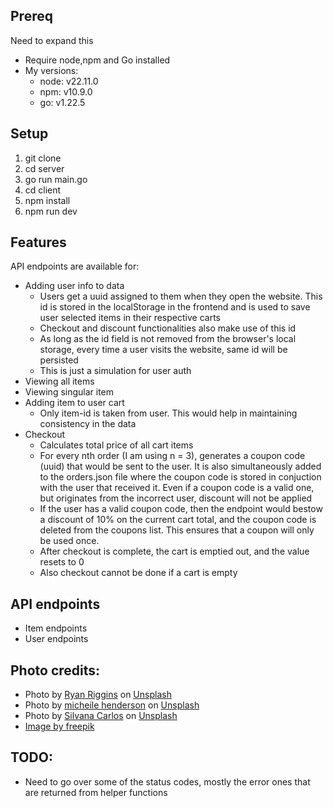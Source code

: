 ## Prereq
Need to expand this
- Require node,npm and Go installed
- My versions:
  - node: v22.11.0
  - npm: v10.9.0
  - go: v1.22.5

## Setup
1. git clone
2. cd server
3. go run main.go
4. cd client
5. npm install
6. npm run dev

## Features
API endpoints are available for:
- Adding user info to data
  - Users get a uuid assigned to them when they open the website. This id is stored in the localStorage in the frontend and is used to save user selected items in their respective carts
  - Checkout and discount functionalities also make use of this id
  - As long as the id field is not removed from the browser's local storage, every time a user visits the website, same id will be persisted
  - This is just a simulation for user auth
- Viewing all items
- Viewing singular item
- Adding item to user cart
  - Only item-id is taken from user. This would help in maintaining consistency in the data
- Checkout
  - Calculates total price of all cart items
  - For every nth order (I am using n = 3), generates a coupon code (uuid) that would be sent to the user. It is also simultaneously added to the orders.json file where the coupon code is stored in conjuction with the user that received it. Even if a coupon code is a valid one, but originates from the incorrect user, discount will not be applied
  - If the user has a valid coupon code, then the endpoint would bestow a discount of 10% on the current cart total, and the coupon code is deleted from the coupons list. This ensures that a coupon will only be used once.
  - After checkout is complete, the cart is emptied out, and the value resets to 0
  - Also checkout cannot be done if a cart is empty

## API endpoints
- Item endpoints
- User endpoints


## Photo credits:
- Photo by <a href="https://unsplash.com/@ryan_riggins?utm_content=creditCopyText&utm_medium=referral&utm_source=unsplash">Ryan Riggins</a> on <a href="https://unsplash.com/photos/white-ceramic-mug-on-brown-wooden-table-9v7UJS92HYc?utm_content=creditCopyText&utm_medium=referral&utm_source=unsplash">Unsplash</a>
- Photo by <a href="https://unsplash.com/@micheile?utm_content=creditCopyText&utm_medium=referral&utm_source=unsplash">micheile henderson</a> on <a href="https://unsplash.com/photos/clothes-hanging-on-white-rack-FpPcoOAk5PI?utm_content=creditCopyText&utm_medium=referral&utm_source=unsplash">Unsplash</a>
- Photo by <a href="https://unsplash.com/@silvana_carlos?utm_content=creditCopyText&utm_medium=referral&utm_source=unsplash">Silvana Carlos</a> on <a href="https://unsplash.com/photos/green-blue-and-white-balloon-5Qajp1_80BA?utm_content=creditCopyText&utm_medium=referral&utm_source=unsplash">Unsplash</a>
- <a href="https://www.freepik.com/free-psd/view-sofa-interior-design-decor_320731945.htm#fromView=keyword&page=1&position=8&uuid=6ea8ce7f-abe5-4f0b-a81a-126e188d903a">Image by freepik</a>

## TODO:
- Need to go over some of the status codes, mostly the error ones that are returned from helper functions